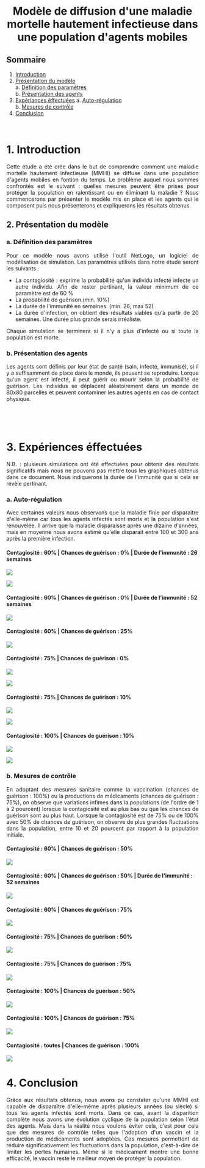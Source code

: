 <center><h1>Modèle de diffusion d'une maladie mortelle hautement infectieuse dans une population d'agents mobiles</h1></center>

## Sommaire
1. [Introduction](#introduction)  
2. [Présentation du modèle](#presenration-du-modele)  
   a. [Définition des paramètres](#definition-des-parametres)  
   b. [Présentation des agents](#presentation-des-agents)  
3. [Expériances éffectuées](#experiences-effectuees) 
   a. [Auto-régulation](#auto-regulation)  
   b. [Mesures de contrôle](#mesures-de-controle)
4. [Conclusion](#conclusion)  

&nbsp;  

# 1. Introduction <a name="introduction"></a>

<div style="text-align: justify;">
Cette étude a été crée dans le but de comprendre comment une maladie mortelle hautement infectieuse (MMHI) se diffuse dans une population d'agents mobiles 
en fontion du temps. Le problème auquel nous sommes confrontés est le suivant : quelles mesures peuvent être prises pour protéger la population en ralentissant 
ou en éliminant la maladie ? Nous commencerons par présenter le modèle mis en place et les agents qui le composent puis nous présenterons et expliquerons les
résultats obtenus.
</div>

## 2. Présentation du modèle <a name="presenration-du-modele"></a>

### a. Définition des paramètres <a name="definition-des-parametres"></a>

<div style="text-align: justify;">
Pour ce modèle nous avons utilisé l'outil NetLogo, un logiciel de modélisation de simulation. Les paramètres utilisés dans notre étude seront les suivants :
<ul>
    <li>La contagiosité : exprime la probabilité qu'un individu infecté infecte un autre individu. Afin de rester pertinant, la valeur minimum de ce paramètre est de 60 %</li>
    <li>La probabilité de guérison.(min. 10%)</li>
    <li>La durée de l'immunité en semaines. (min. 26; max 52)</li>
    <li>La durée d'infection, on obtient des résultats viables qu'à partir de 20 semaines. Une durée plus grande serais irréaliste.</li>
</ul>

Chaque simulation se terminera si il n'y a plus d'infecté ou si toute la population est morte.
</div>

### b. Présentation des agents <a name="presentation-des-agents"></a>

<div style="text-align: justify;">
Les agents sont définis par leur état de santé (sain, infecté, immunisé), si il y a suffisamment de place dans le monde, ils peuvent se reproduire. Lorque qu'un agent est infecté, 
il peut guérir ou mourir selon la probabilité de guérison. Les individus se déplacent aléatoirement dans un monde de 80x80 parcelles 
et peuvent contaminer les autres agents en cas de contact physique.
</div>

&nbsp;

&nbsp;

# 3. Expériences éffectuées <a name="experiences-effectuees"></a>

<div style="text-align: justify;">
N.B. : plusieurs simulations ont été effectuées pour obtenir des résultats significatifs mais nous ne pouvons pas mettre tous les graphiques obtenus dans ce document.  
Nous indiquerons la durée de l'immunité que si cela se révèle pertinant.
</div>

### a. Auto-régulation <a name="auto-regulation"></a>

<div style="text-align: justify;">
Avec certaines valeurs nous observons que la maladie finie par disparaitre d'elle-même car tous les agents infectés sont morts et la population s'est renouvelée. 
Il arrive que la maladie disparaisse après une dizaine d'années, mais en moyenne nous avons estimé qu'elle disparait entre 100 et 300 ans après la première infection.
</div>

#### Contagiosité : 60% | Chances de guérison : 0% | Durée de l'immunité : 26 semaines 

![](./Images/c60g0im26m20.png)

![](./Images/c60g0im26m20V2.png)

#### Contagiosité : 60% | Chances de guérison : 0% | Durée de l'immunité : 52 semaines

![](./Images/c60g0im52m20.png)

<div style="page-break-after: always;"></div>
 
#### Contagiosité : 60% | Chances de guérison : 25%

![](./Images/c60g25im26m20.png)

#### Contagiosité : 75% | Chances de guérison : 0%

![](./Images/c75g0im26m20.png)

![](./Images/c75g0im26m20V2.png)

#### Contagiosité : 75% | Chances de guérison : 10%

![](./Images/c75g10im26m20.png)

![](./Images/c75g10im26m20V2.png)

#### Contagiosité : 100% | Chances de guérison : 10%

![](./Images/c100g10im26m20.png)

![](./Images/c100g10im26m20V2.png)

### b. Mesures de contrôle <a name="mesures-de-controle"></a>

<div style="text-align: justify;">
En adoptant des mesures sanitaire comme la vaccination (chances de guérison : 100%) ou la productions de médicaments (chances de guérison : 75%), on observe que variations 
infimes dans la populations (de l'ordre de 1 à 2 pourcent) lorsque la contagiosité est au plus bas ou que les chances de guérison sont au plus haut. Lorsque la contagiosité 
est de 75% ou de 100% avec 50% de chances de guérison, on observe de plus grandes fluctuations dans la population, entre 10 et 20 pourcent par rapport à la population initiale. 
</div>

#### Contagiosité : 60% | Chances de guérison : 50%

![](./Images/c60g50im26m20.png)

<div style="page-break-after: always;"></div>

#### Contagiosité : 60% | Chances de guérison : 50% | Durée de l'immunité : 52 semaines

![](./Images/c60g50im52m20.png)

#### Contagiosité : 60% | Chances de guérison : 75%

![](./Images/c60g75im26m20.png)

<div style="page-break-after: always;"></div>
 
#### Contagiosité : 75% | Chances de guérison : 50%

![](./Images/c75g50im26m20.png)

#### Contagiosité : 75% | Chances de guérison : 75%

![](./Images/c75g75im26m20.png)

<div style="page-break-after: always;"></div>
 
#### Contagiosité : 100% | Chances de guérison : 50%

![](./Images/c100g50im26m20.png)

#### Contagiosité : 100% | Chances de guérison : 75%

![](./Images/c100g75im26m20.png)

<div style="page-break-after: always;"></div>
 
#### Contagiosité : toutes | Chances de guérison : 100%

![](./Images/c60g100im26m20.png)

<div style="page-break-after: always;"></div>

# 4. Conclusion <a name="conclusion"></a>

<div style="text-align: justify;">
Grâce aux résultats obtenus, nous avons pu constater qu'une MMHI est capable de disparaître d'elle-même après plusieurs années (ou siècle) si tous les agents infectés sont morts. 
Dans ce cas, avant la disparition complète nous avons une évolution cyclique de la population selon l'état des agents.
Mais dans la réalité nous voulons éviter cela, c'est pour cela que des mesures de contrôle telles que l'adoption d'un vaccin et la production de 
médicaments sont adoptées. Ces mesures permettent de réduire significativement les fluctuations dans la population, c'est-à-dire de limiter les pertes humaines. Même si le 
médicament montre une bonne efficacité, le vaccin reste le meilleur moyen de protéger la population.
</div>